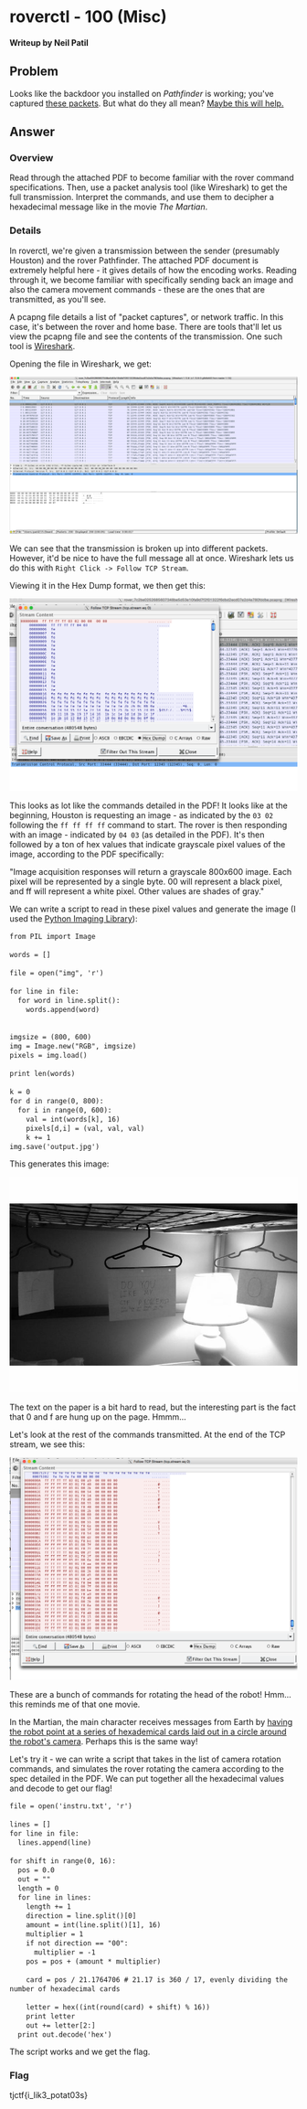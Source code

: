 # roverctl - 100 (Misc)
#### Writeup by Neil Patil

## Problem ##
Looks like the backdoor you installed on *Pathfinder* is working; you've captured [these packets](rover.pcapng). But what do they all mean? [Maybe this will help.](roverctl.pdf)

## Answer ##

### Overview ###

Read through the attached PDF to become familiar with the rover command specifications. Then, use a packet analysis tool (like Wireshark) to get the full transmission. Interpret the commands, and use them to decipher a hexadecimal message like in the movie *The Martian*.

### Details ###

In roverctl, we're given a transmission between the sender (presumably Houston) and the rover Pathfinder. The attached PDF document is extremely helpful here - it gives details of how the encoding works. Reading through it, we become familiar with specifically sending back an image and also the camera movement commands - these are the ones that are transmitted, as you'll see.

A pcapng file details a list of "packet captures", or network traffic. In this case, it's between the rover and home base. There are tools that'll let us view the pcapng file and see the contents of the transmission. One such tool is [Wireshark](https://www.wireshark.org/).

Opening the file in Wireshark, we get:

![wireshark roverctl](rover_wireshark.png)

We can see that the transmission is broken up into different packets. However, it'd be nice to have the full message all at once. Wireshark lets us do this with `Right Click -> Follow TCP Stream`.

Viewing it in the Hex Dump format, we then get this:

![wireshark transmission](wireshark_transmission.png)

This looks as lot like the commands detailed in the PDF! It looks like at the beginning, Houston is requesting an image - as indicated by the `03 02` following the `ff ff ff ff` command to start. The rover is then responding with an image - indicated by `04 03` (as detailed in the PDF). It's then followed by a ton of hex values that indicate grayscale pixel values of the image, according to the PDF specifically:

"Image acquisition responses will return a grayscale 800x600 image. Each pixel will be represented by a single byte. 00 will represent a black pixel, and ff will represent a white pixel. Other values are shades of gray."

We can write a script to read in these pixel values and generate the image (I used the [Python Imaging Library](http://www.pythonware.com/products/pil/)):

```
from PIL import Image

words = []

file = open("img", 'r')

for line in file:
  for word in line.split():
    words.append(word)


imgsize = (800, 600)
img = Image.new("RGB", imgsize)
pixels = img.load()

print len(words)

k = 0
for d in range(0, 800):
  for i in range(0, 600):
    val = int(words[k], 16)
    pixels[d,i] = (val, val, val)
    k += 1
img.save('output.jpg')
```

This generates this image:

![rovertctl image output](output.jpg)

The text on the paper is a bit hard to read, but the interesting part is the fact that 0 and f are hung up on the page. Hmmm...

Let's look at the rest of the commands transmitted. At the end of the TCP stream, we see this:

![wireshark output end](roverctl_output_end.png)

These are a bunch of commands for rotating the head of the robot! Hmm... this reminds me of that one movie.

In the Martian, the main character receives messages from Earth by [having the robot point at a series of hexademical cards laid out in a circle around the robot's camera](http://www.techinsider.io/the-martian-hexidecimal-language-2015-9). Perhaps this is the same way!

Let's try it - we can write a script that takes in the list of camera rotation commands, and simulates the rover rotating the camera according to the spec detailed in the PDF. We can put together all the hexadecimal values and decode to get our flag!

```
file = open('instru.txt', 'r')

lines = []
for line in file:
  lines.append(line)

for shift in range(0, 16):
  pos = 0.0
  out = ""
  length = 0
  for line in lines:
    length += 1
    direction = line.split()[0]
    amount = int(line.split()[1], 16)
    multiplier = 1
    if not direction == "00":
      multiplier = -1
    pos = pos + (amount * multiplier)

    card = pos / 21.1764706 # 21.17 is 360 / 17, evenly dividing the number of hexadecimal cards

    letter = hex((int(round(card) + shift) % 16))
    print letter
    out += letter[2:]
  print out.decode('hex')
```

The script works and we get the flag.

### Flag ###
  tjctf{i_lik3_potat03s}
